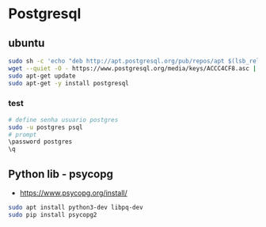 
# Postgresql

## ubuntu

```bash
sudo sh -c 'echo "deb http://apt.postgresql.org/pub/repos/apt $(lsb_release -cs)-pgdg main" > /etc/apt/sources.list.d/pgdg.list'
wget --quiet -O - https://www.postgresql.org/media/keys/ACCC4CF8.asc | sudo apt-key add -
sudo apt-get update
sudo apt-get -y install postgresql
```

### test

```bash
# define senha usuario postgres
sudo -u postgres psql
# prompt
\password postgres
\q
```

## Python lib - psycopg

- https://www.psycopg.org/install/

```bash
sudo apt install python3-dev libpq-dev
sudo pip install psycopg2
```
